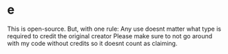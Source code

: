 # e
This is open-source.
But, with one rule:
Any use doesnt matter what type is required to credit the original creator
Please make sure to not go around with my code without credits so it doesnt count as claiming.
